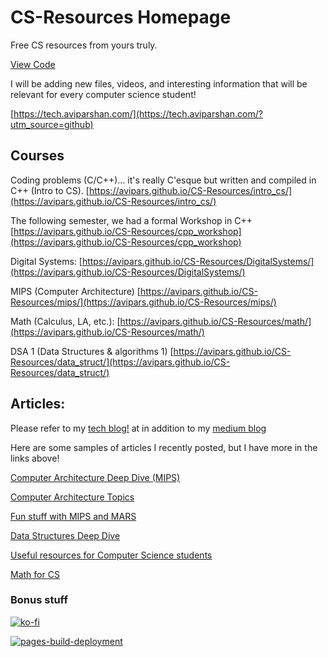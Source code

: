 # CS-Resources Homepage

Free CS resources from yours truly.

[View Code](https://avipars.github.io/CS-Resources/)

I will be adding new files, videos, and interesting information that will be relevant for every computer science student!

[https://tech.aviparshan.com/](https://tech.aviparshan.com/?utm_source=github)

## Courses 

Coding problems (C/C++)... it's really C'esque but written and compiled in C++ (Intro to CS). 
[https://avipars.github.io/CS-Resources/intro_cs/](https://avipars.github.io/CS-Resources/intro_cs/)

The following semester, we had a formal Workshop in C++ 
[https://avipars.github.io/CS-Resources/cpp_workshop](https://avipars.github.io/CS-Resources/cpp_workshop)

Digital Systems:
[https://avipars.github.io/CS-Resources/DigitalSystems/](https://avipars.github.io/CS-Resources/DigitalSystems/)

MIPS (Computer Architecture)
[https://avipars.github.io/CS-Resources/mips/](https://avipars.github.io/CS-Resources/mips/)

Math (Calculus, LA, etc.):
[https://avipars.github.io/CS-Resources/math/](https://avipars.github.io/CS-Resources/math/)

DSA 1 (Data Structures & algorithms 1)
[https://avipars.github.io/CS-Resources/data_struct/](https://avipars.github.io/CS-Resources/data_struct/)


## Articles: 

Please refer to my [tech blog!](tech.aviparshan.com) at  in addition to my [medium blog](https://aviparshan.medium.com/)

Here are some samples of articles I recently posted, but I have more in the links above! 

[Computer Architecture Deep Dive (MIPS)](https://tech.aviparshan.com/2022/06/my-dive-into-computer-architecture.html)

[Computer Architecture Topics](https://tech.aviparshan.com/2022/07/computer-architecture-summary-topics.html)

[Fun stuff with MIPS and MARS](https://tech.aviparshan.com/2022/07/mips-and-little-endians-tips-and-faq-to.html)

[Data Structures Deep Dive](https://tech.aviparshan.com/2022/06/data-and-programming-structures-guide.html)

[Useful resources for Computer Science students](https://tech.aviparshan.com/2021/11/resources-for-computer-science-students.html)

[Math for CS](https://tech.aviparshan.com/2022/06/math-required-for-computer-science-1st.html)
### Bonus stuff

[![ko-fi](https://ko-fi.com/img/githubbutton_sm.svg)](https://ko-fi.com/J3J81LRFO)

[![pages-build-deployment](https://github.com/avipars/CS-Resources/actions/workflows/pages/pages-build-deployment/badge.svg)](https://github.com/avipars/CS-Resources/actions/workflows/pages/pages-build-deployment)
